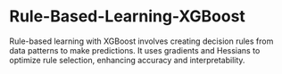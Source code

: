# Rule-Based-Learning-XGBoost
Rule-based learning with XGBoost involves creating decision rules from data patterns to make predictions. It uses gradients and Hessians to optimize rule selection, enhancing accuracy and interpretability.
